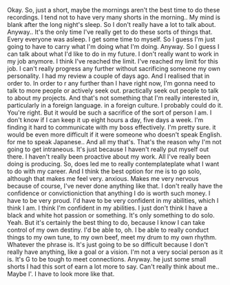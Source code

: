 Okay. So, just a short, maybe the mornings aren't the best time to do these recordings. I tend not to have very many shorts in the morning.. My mind is blank after the long night's sleep. So I don't really have a lot to talk about. Anyway.. It's the only time I've really get to do these sorts of things that. Every everyone was asleep. I get some time to myself. So I guess I'm just going to have to carry what I'm doing what I'm doing. Anyway. So I guess I can talk about what I'd like to do in my future. I don't really want to work in my job anymore. I think I've reached the limit. I've reached my limit for this job. I can't really progress any further without sacrificing someone my own personality. I had my review a couple of days ago. And I realised that in order to. In order to r any further than I have right now, I'm gonna need to talk to more people or actively seek out. practically seek out people to talk to about my projects. And that's not something that I'm really interested in, particularly in a foreign language. in a foreign culture. I probably could do it. You're right. But it would be such a sacrifice of the sort of person I am. I don't know if I can keep it up eight hours a day, five days a week. I'm finding it hard to communicate with my boss effectively. I'm pretty sure. it would be even more difficult if it were someone who doesn't speak English. for me to speak Japanese.. And all my that's. That's the reason why I'm not going to get intraneous. It's just because I haven't really put myself out there. I haven't really been proactive about my work. All I've really been doing is producing. So, does led me to really contemplateplate what I want to do with my career. And I think the best option for me is to go solo, although that makes me feel very. anxious. Makes me very nervous because of course, I've never done anything like that. I don't really have the confidence or convictioniction that anything I do is worth such money. I have to be very proud. I'd have to be very confident in my abilities, which I think I am. I think I'm confident in my abilities. I just don't think I have a black and white hot passion or something. It's only something to do solo. Yeah. But it's certainly the best thing to do, because I know I can take control of my own destiny. I'd be able to, oh. I be able to really conduct things to my own tune, to my own beef, meet my drum to my own rhythm. Whatever the phrase is. It's just going to be so difficult because I don't really have anything, like a goal or a vision. I'm not a very social person as it is. It's G to be tough to meet connections. Anyway. he just some small shorts I had this sort of earn a lot more to say. Can't really think about me.. Maybe I'. I have to look more like that.